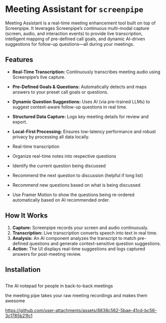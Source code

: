 # Meeting Assistant for `screenpipe`

Meeting Assistant is a real-time meeting enhancement tool built on top of Screenpipe. It leverages Screenpipe’s continuous multi-modal capture (screen, audio, and interaction events) to provide live transcription, intelligent mapping of pre-defined call goals, and dynamic AI-driven suggestions for follow-up questions—all during your meetings.

## Features
- **Real-Time Transcription:** Continuously transcribes meeting audio using Screenpipe’s live capture.
- **Pre-Defined Goals & Questions:** Automatically detects and maps answers to your preset call goals or questions.
- **Dynamic Question Suggestions:** Uses AI (via pre-trained LLMs) to suggest context-aware follow-up questions in real time.
- **Structured Data Capture:** Logs key meeting details for review and export.
- **Local-First Processing:** Ensures low-latency performance and robust privacy by processing all data locally.


- Real-time transcription
- Organize real-time notes into respective questions
- Identify the current question being discussed
- Recommend the next question to discussion (helpful if long list)
- Recommend new questions based on what is being discussed

- Use Framer Motion to show the questions being re-ordered automatically based on AI recommended order.


## How It Works
1. **Capture:** Screenpipe records your screen and audio continuously.
2. **Transcription:** Live transcription converts speech into text in real time.
3. **Analysis:** An AI component analyzes the transcript to match pre-defined questions and generate context-sensitive question suggestions.
4. **Action:** The UI displays real-time suggestions and logs captured answers for post-meeting review.

## Installation

```bash

```


The AI notepad for people in back-to-back meetings

the meeting pipe takes your raw meeting recordings and makes them awesome

https://github.com/user-attachments/assets/8838c562-5bae-41cd-bc56-3c1785b21fc1
